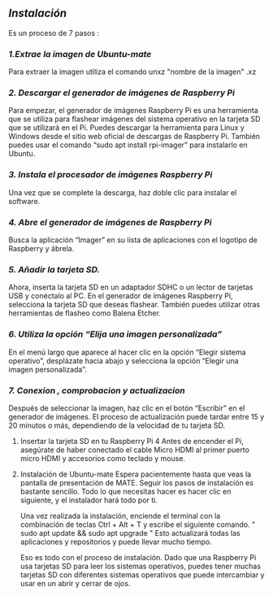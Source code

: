  ## *Instalación*
  Es un proceso de 7 pasos :
     
   ### *1.Extrae la imagen de Ubuntu-mate*
   Para extraer la imagen utiliza el comando unxz "nombre de la imagen" .xz
    
   ### *2. Descargar el generador de imágenes de Raspberry Pi*
   Para empezar, el generador de imágenes Raspberry Pi es una herramienta que se utiliza para flashear imágenes del sistema operativo en la tarjeta SD que se utilizará en
   el Pi. Puedes descargar la herramienta para Linux y Windows desde el sitio web oficial de descargas de Raspberry Pi. También puedes usar el comando “sudo apt install
   rpi-imager” para instalarlo en Ubuntu.
   ### *3. Instala el procesador de imágenes Raspberry Pi*
   Una vez que se complete la descarga, haz doble clic para instalar el software.
   ### *4. Abre el generador de imágenes de Raspberry Pi*
   Busca la aplicación “Imager” en su lista de aplicaciones con el logotipo de Raspberry y ábrela.
   ### *5. Añadir la tarjeta SD.*
   Ahora, inserta la tarjeta SD en un adaptador SDHC o un lector de tarjetas USB y conéctalo al PC. En el generador de imágenes Raspberry Pi, selecciona la tarjeta SD que
   deseas flashear. También puedes utilizar otras herramientas de flasheo como Balena Etcher.
   ### *6. Utiliza la opción “Elija una imagen personalizada”*
   En el menú largo que aparece al hacer clic en la opción “Elegir sistema operativo”, desplázate hacia abajo y selecciona la opción “Elegir una imagen personalizada”.
   ### *7. Conexion , comprobacion y actualizacion*
   Después de seleccionar la imagen, haz clic en el botón “Escribir” en el generador de imágenes. El proceso de actualización puede tardar entre 15 y 20 minutos o más, 
   dependiendo de la velocidad de tu tarjeta SD.

   1.  Insertar la tarjeta SD en tu Raspberry Pi 4
       Antes de encender el Pi, asegúrate de haber conectado el cable Micro HDMI al primer puerto micro HDMI y accesorios como teclado y mouse.

   2.  Instalación de Ubuntu-mate
       Espera pacientemente hasta que veas la pantalla de presentación de MATE. Seguir los pasos de instalación es bastante sencillo. Todo lo que necesitas hacer es hacer              clic en siguiente, y el instalador hará todo por ti.
              
       Una vez realizada la instalación, enciende el terminal con la combinación de teclas Ctrl + Alt + T y escribe el siguiente comando.
       " sudo apt update && sudo apt upgrade "
       Esto actualizará todas las aplicaciones y repositorios y puede llevar mucho tiempo.

       Eso es todo con el proceso de instalación. Dado que una Raspberry Pi usa tarjetas SD para leer los sistemas operativos, puedes tener muchas tarjetas SD con                       diferentes sistemas operativos que puede intercambiar y usar en un abrir y cerrar de ojos.

